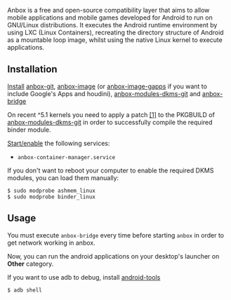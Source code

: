Anbox is a free and open-source compatibility layer that aims to allow mobile applications and mobile games developed for Android to run on GNU/Linux distributions. It executes the Android runtime environment by using LXC (Linux Containers), recreating the directory structure of Android as a mountable loop image, whilst using the native Linux kernel to execute applications.

## Installation

[Install](/index.php/Install "Install") [anbox-git](https://aur.archlinux.org/packages/anbox-git/), [anbox-image](https://aur.archlinux.org/packages/anbox-image/) (or [anbox-image-gapps](https://aur.archlinux.org/packages/anbox-image-gapps/) if you want to include Google's Apps and houdini), [anbox-modules-dkms-git](https://aur.archlinux.org/packages/anbox-modules-dkms-git/) and [anbox-bridge](https://aur.archlinux.org/packages/anbox-bridge/)

On recent ^5.1 kernels you need to apply a patch [[1]](https://aur.archlinux.org/pkgbase/anbox-git/#comment-694481) to the PKGBUILD of [anbox-modules-dkms-git](https://aur.archlinux.org/packages/anbox-modules-dkms-git/) in order to successfully compile the required binder module.

[Start/enable](/index.php/Start/enable "Start/enable") the following services:

*   `anbox-container-manager.service`

If you don't want to reboot your computer to enable the required DKMS modules, you can load them manually:

```
$ sudo modprobe ashmem_linux
$ sudo modprobe binder_linux

```

## Usage

You must execute `anbox-bridge` every time before starting `anbox` in order to get network working in anbox.

Now, you can run the android applications on your desktop's launcher on **Other** category.

If you want to use adb to debug, install [android-tools](https://www.archlinux.org/packages/?name=android-tools)

```
$ adb shell

```